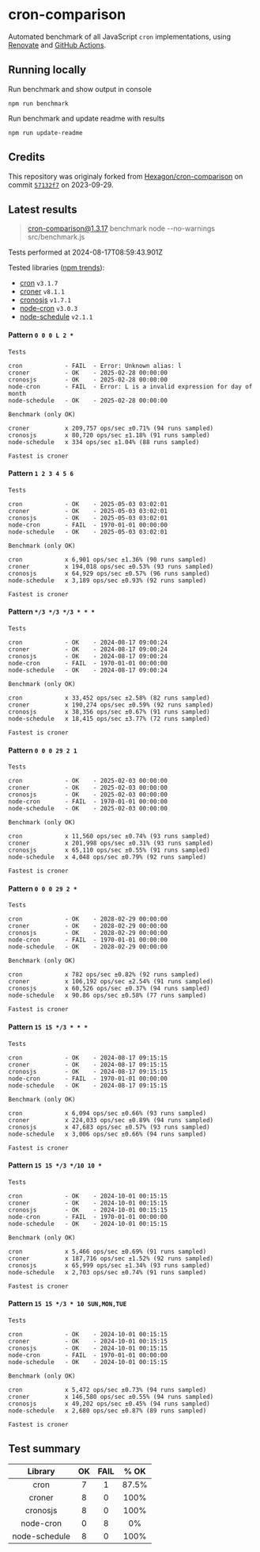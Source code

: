 # cron-comparison

Automated benchmark of all JavaScript `cron` implementations, using [Renovate](https://github.com/renovatebot/renovate) and [GitHub Actions](https://docs.github.com/en/actions).

## Running locally

Run benchmark and show output in console

`npm run benchmark`

Run benchmark and update readme with results

`npm run update-readme`

## Credits

This repository was originaly forked from [Hexagon/cron-comparison](https://github.com/Hexagon/cron-comparison) on commit [`57132f7`](https://github.com/Hexagon/cron-comparison/tree/57132f73323630ac2bc5d1022189b07be08ac773) on 2023-09-29.

## Latest results

> cron-comparison@1.3.17 benchmark
> node --no-warnings src/benchmark.js

Tests performed at 2024-08-17T08:59:43.901Z

Tested libraries ([npm trends](https://npmtrends.com/cron-vs-croner-vs-cronosjs-vs-node-cron-vs-node-schedule)):

- [cron](https://github.com/kelektiv/node-cron) `v3.1.7`
- [croner](https://github.com/hexagon/croner) `v8.1.1`
- [cronosjs](https://github.com/jaclarke/cronosjs) `v1.7.1`
- [node-cron](https://github.com/node-cron/node-cron) `v3.0.3`
- [node-schedule](https://github.com/node-schedule/node-schedule) `v2.1.1`

#### Pattern `0 0 0 L 2 *`

```
Tests

cron            - FAIL  - Error: Unknown alias: l
croner          - OK    - 2025-02-28 00:00:00
cronosjs        - OK    - 2025-02-28 00:00:00
node-cron       - FAIL  - Error: L is a invalid expression for day of month
node-schedule   - OK    - 2025-02-28 00:00:00

Benchmark (only OK)

croner          x 209,757 ops/sec ±0.71% (94 runs sampled)
cronosjs        x 80,720 ops/sec ±1.18% (91 runs sampled)
node-schedule   x 334 ops/sec ±1.04% (88 runs sampled)

Fastest is croner
```

#### Pattern `1 2 3 4 5 6`

```
Tests

cron            - OK    - 2025-05-03 03:02:01
croner          - OK    - 2025-05-03 03:02:01
cronosjs        - OK    - 2025-05-03 03:02:01
node-cron       - FAIL  - 1970-01-01 00:00:00
node-schedule   - OK    - 2025-05-03 03:02:01

Benchmark (only OK)

cron            x 6,901 ops/sec ±1.36% (90 runs sampled)
croner          x 194,018 ops/sec ±0.53% (93 runs sampled)
cronosjs        x 64,929 ops/sec ±0.57% (96 runs sampled)
node-schedule   x 3,189 ops/sec ±0.93% (92 runs sampled)

Fastest is croner
```

#### Pattern `*/3 */3 */3 * * *`

```
Tests

cron            - OK    - 2024-08-17 09:00:24
croner          - OK    - 2024-08-17 09:00:24
cronosjs        - OK    - 2024-08-17 09:00:24
node-cron       - FAIL  - 1970-01-01 00:00:00
node-schedule   - OK    - 2024-08-17 09:00:24

Benchmark (only OK)

cron            x 33,452 ops/sec ±2.58% (82 runs sampled)
croner          x 190,274 ops/sec ±0.59% (92 runs sampled)
cronosjs        x 38,356 ops/sec ±0.67% (91 runs sampled)
node-schedule   x 18,415 ops/sec ±3.77% (72 runs sampled)

Fastest is croner
```

#### Pattern `0 0 0 29 2 1`

```
Tests

cron            - OK    - 2025-02-03 00:00:00
croner          - OK    - 2025-02-03 00:00:00
cronosjs        - OK    - 2025-02-03 00:00:00
node-cron       - FAIL  - 1970-01-01 00:00:00
node-schedule   - OK    - 2025-02-03 00:00:00

Benchmark (only OK)

cron            x 11,560 ops/sec ±0.74% (93 runs sampled)
croner          x 201,998 ops/sec ±0.31% (93 runs sampled)
cronosjs        x 65,110 ops/sec ±0.55% (91 runs sampled)
node-schedule   x 4,048 ops/sec ±0.79% (92 runs sampled)

Fastest is croner
```

#### Pattern `0 0 0 29 2 *`

```
Tests

cron            - OK    - 2028-02-29 00:00:00
croner          - OK    - 2028-02-29 00:00:00
cronosjs        - OK    - 2028-02-29 00:00:00
node-cron       - FAIL  - 1970-01-01 00:00:00
node-schedule   - OK    - 2028-02-29 00:00:00

Benchmark (only OK)

cron            x 782 ops/sec ±0.82% (92 runs sampled)
croner          x 106,192 ops/sec ±2.54% (91 runs sampled)
cronosjs        x 60,526 ops/sec ±0.37% (94 runs sampled)
node-schedule   x 90.86 ops/sec ±0.58% (77 runs sampled)

Fastest is croner
```

#### Pattern `15 15 */3 * * *`

```
Tests

cron            - OK    - 2024-08-17 09:15:15
croner          - OK    - 2024-08-17 09:15:15
cronosjs        - OK    - 2024-08-17 09:15:15
node-cron       - FAIL  - 1970-01-01 00:00:00
node-schedule   - OK    - 2024-08-17 09:15:15

Benchmark (only OK)

cron            x 6,094 ops/sec ±0.66% (93 runs sampled)
croner          x 224,033 ops/sec ±0.89% (94 runs sampled)
cronosjs        x 47,683 ops/sec ±0.57% (93 runs sampled)
node-schedule   x 3,006 ops/sec ±0.66% (94 runs sampled)

Fastest is croner
```

#### Pattern `15 15 */3 */10 10 *`

```
Tests

cron            - OK    - 2024-10-01 00:15:15
croner          - OK    - 2024-10-01 00:15:15
cronosjs        - OK    - 2024-10-01 00:15:15
node-cron       - FAIL  - 1970-01-01 00:00:00
node-schedule   - OK    - 2024-10-01 00:15:15

Benchmark (only OK)

cron            x 5,466 ops/sec ±0.69% (91 runs sampled)
croner          x 187,716 ops/sec ±1.52% (92 runs sampled)
cronosjs        x 65,999 ops/sec ±1.34% (93 runs sampled)
node-schedule   x 2,703 ops/sec ±0.74% (91 runs sampled)

Fastest is croner
```

#### Pattern `15 15 */3 * 10 SUN,MON,TUE`

```
Tests

cron            - OK    - 2024-10-01 00:15:15
croner          - OK    - 2024-10-01 00:15:15
cronosjs        - OK    - 2024-10-01 00:15:15
node-cron       - FAIL  - 1970-01-01 00:00:00
node-schedule   - OK    - 2024-10-01 00:15:15

Benchmark (only OK)

cron            x 5,472 ops/sec ±0.73% (94 runs sampled)
croner          x 146,580 ops/sec ±0.55% (94 runs sampled)
cronosjs        x 49,202 ops/sec ±0.45% (94 runs sampled)
node-schedule   x 2,680 ops/sec ±0.87% (89 runs sampled)

Fastest is croner
```

## Test summary

|    Library    | OK  | FAIL | % OK  |
| :-----------: | :-: | :--: | :---: |
|     cron      |  7  |  1   | 87.5% |
|    croner     |  8  |  0   | 100%  |
|   cronosjs    |  8  |  0   | 100%  |
|   node-cron   |  0  |  8   |  0%   |
| node-schedule |  8  |  0   | 100%  |

